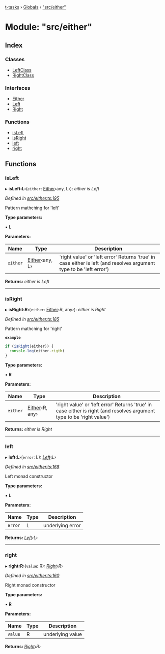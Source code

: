 [t-tasks](../README.md) › [Globals](../globals.md) › ["src/either"](_src_either_.md)

# Module: "src/either"

## Index

### Classes

* [LeftClass](../classes/_src_either_.leftclass.md)
* [RightClass](../classes/_src_either_.rightclass.md)

### Interfaces

* [Either](../interfaces/_src_either_.either.md)
* [Left](../interfaces/_src_either_.left.md)
* [Right](../interfaces/_src_either_.right.md)

### Functions

* [isLeft](_src_either_.md#isleft)
* [isRight](_src_either_.md#isright)
* [left](_src_either_.md#left)
* [right](_src_either_.md#right)

## Functions

###  isLeft

▸ **isLeft**‹**L**›(`either`: [Either](../interfaces/_src_either_.either.md)‹any, L›): *either is Left<L>*

*Defined in [src/either.ts:195](https://github.com/lammonaaf/t-tasks/blob/f57e57b/src/either.ts#L195)*

Pattern mathching for 'left'

**Type parameters:**

▪ **L**

**Parameters:**

Name | Type | Description |
------ | ------ | ------ |
`either` | [Either](../interfaces/_src_either_.either.md)‹any, L› | 'right value' or 'left error'  Returns 'true' in case either is left (and resolves argument type to be 'left error')  |

**Returns:** *either is Left<L>*

___

###  isRight

▸ **isRight**‹**R**›(`either`: [Either](../interfaces/_src_either_.either.md)‹R, any›): *either is Right<R>*

*Defined in [src/either.ts:185](https://github.com/lammonaaf/t-tasks/blob/f57e57b/src/either.ts#L185)*

Pattern mathching for 'right'

**`example`** 
```typescript
if (isRight(either)) {
  console.log(either.rigth)
}
```

**Type parameters:**

▪ **R**

**Parameters:**

Name | Type | Description |
------ | ------ | ------ |
`either` | [Either](../interfaces/_src_either_.either.md)‹R, any› | 'right value' or 'left error'  Returns 'true' in case either is right (and resolves argument type to be 'right value')  |

**Returns:** *either is Right<R>*

___

###  left

▸ **left**‹**L**›(`error`: L): *[Left](../interfaces/_src_either_.left.md)‹L›*

*Defined in [src/either.ts:168](https://github.com/lammonaaf/t-tasks/blob/f57e57b/src/either.ts#L168)*

Left monad constructor

**Type parameters:**

▪ **L**

**Parameters:**

Name | Type | Description |
------ | ------ | ------ |
`error` | L | underlying error  |

**Returns:** *[Left](../interfaces/_src_either_.left.md)‹L›*

___

###  right

▸ **right**‹**R**›(`value`: R): *[Right](../interfaces/_src_either_.right.md)‹R›*

*Defined in [src/either.ts:160](https://github.com/lammonaaf/t-tasks/blob/f57e57b/src/either.ts#L160)*

Right monad constructor

**Type parameters:**

▪ **R**

**Parameters:**

Name | Type | Description |
------ | ------ | ------ |
`value` | R | underlying value  |

**Returns:** *[Right](../interfaces/_src_either_.right.md)‹R›*
